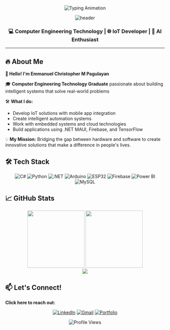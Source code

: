 <div align="center">
  <img src="https://readme-typing-svg.herokuapp.com?font=Fira+Code&pause=1000&color=00F718&width=600&lines=Hello+World!+I'm+Emmanuel+Christopher+M+Pagulayan" alt="Typing Animation" />
  
  ![header](https://capsule-render.vercel.app/api?type=waving&color=gradient&height=120&section=header&text=Emmanuel%20Christopher%20M%20Pagulayan&fontSize=30&fontAlignY=35&animation=fadeIn)
  <h3>💻 Computer Engineering Technology | 🌐 IoT Developer | 🤖 AI Enthusiast</h3>
</div>

---

## 🔥 **About Me**

**👋 Hello! I'm Emmanuel Christopher M Pagulayan**

🎓 **Computer Engineering Technology Graduate** passionate about building intelligent systems that solve real-world problems

🛠️ **What I do:**
- Develop IoT solutions with mobile app integration
- Create intelligent automation systems
- Work with embedded systems and cloud technologies
- Build applications using .NET MAUI, Firebase, and TensorFlow

💡 **My Mission:** Bridging the gap between hardware and software to create innovative solutions that make a difference in people's lives.

## **🛠 Tech Stack**

<div align="center">

![C#](https://img.shields.io/badge/C%23-239120?style=for-the-badge&logo=c-sharp&logoColor=white&border-radius=10) ![Python](https://img.shields.io/badge/Python-3776AB?style=for-the-badge&logo=python&logoColor=white) ![.NET](https://img.shields.io/badge/.NET-512BD4?style=for-the-badge&logo=.net&logoColor=white) ![Arduino](https://img.shields.io/badge/Arduino-00979D?style=for-the-badge&logo=arduino&logoColor=white) ![ESP32](https://img.shields.io/badge/ESP32-E7352C?style=for-the-badge&logo=espressif&logoColor=white) ![Firebase](https://img.shields.io/badge/Firebase-FFCA28?style=for-the-badge&logo=firebase&logoColor=black) ![Power BI](https://img.shields.io/badge/Power_BI-F2C811?style=for-the-badge&logo=powerbi&logoColor=black) ![MySQL](https://img.shields.io/badge/MySQL-4479A1?style=for-the-badge&logo=mysql&logoColor=white)

</div>

## **📈 GitHub Stats**

<div align="center">
  <img height="180em" src="https://github-readme-stats.vercel.app/api?username=EmmanueGit&show_icons=true&theme=radical&hide_border=true&count_private=true" />
  <img height="180em" src="https://github-readme-stats.vercel.app/api/top-langs/?username=EmmanueGit&layout=compact&theme=radical&hide_border=true" />
</div>

<div align="center">
  <img src="https://streak-stats.demolab.com/?user=EmmanueGit&theme=radical&hide_border=true" />
</div>

## **📫 Let's Connect!**
**Click here to reach out:**

<div align="center">

[![LinkedIn](https://img.shields.io/badge/LinkedIn-0077B5?style=for-the-badge&logo=linkedin&logoColor=white)](https://www.linkedin.com/in/emmanuel-christopher-pagulayan-432231282/) [![Gmail](https://img.shields.io/badge/Gmail-D14836?style=for-the-badge&logo=gmail&logoColor=white)](mailto:emmanuelchristophermpagulayan@gmail.com) [![Portfolio](https://img.shields.io/badge/Portfolio-%23000000.svg?style=for-the-badge&logo=firefox&logoColor=%23FF7139)](https://emmanuegit.github.io/ECMPagulayan-Portfolio/)

</div>

<div align="center">

![Profile Views](https://komarev.com/ghpvc/?username=EmmanueGit&label=Profile+Views&color=blueviolet&style=flat)

</div>
